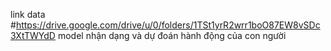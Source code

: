 link data
#https://drive.google.com/drive/u/0/folders/1TSt1yrR2wrr1boO87EW8vSDc3XtTWYdD
model nhận dạng và dự đoán hành động của con người

